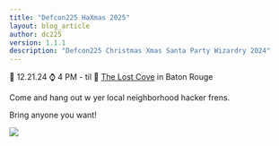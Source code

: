 ```yaml
---
title: "Defcon225 HaXmas 2025"
layout: blog_article
author: dc225
version: 1.1.1
description: "Defcon225 Christmas Xmas Santa Party Wizardry 2024"
---
```


📅 12.21.24
⌚ 4 PM - til 
📍 <a href="https://www.facebook.com/LostCoveBR" target="_blank">The Lost Cove</a> in Baton Rouge

Come and hang out w yer local neighborhood hacker frens.

Bring anyone you want!

<img src="https://i.imgur.com/0DMSGaa.png" class="img-responsive" style="margin:0 auto" />

